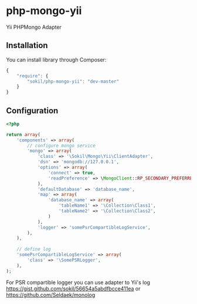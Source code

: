 php-mongo-yii
=============

Yii PHPMongo Adapter

Installation
------------

You can install library through Composer:
```javascript
{
    "require": {
        "sokil/php-mongo-yii": "dev-master"
    }
}
```

Configuration
-------------

```php
<?php

return array(
    'components' => array(
        // configure mongo service
        'mongo' => array(
            'class' => '\Sokil\Mongo\Yii\ClientAdapter',
            'dsn' => 'mongodb://127.0.0.1',
            'options' => array(
                'connect' => true,
                'readPreference' => \MongoClient::RP_SECONDARY_PREFERRED,
            ),
            'defaultDatabase' => 'database_name',
            'map' => array(
                'database_name' => array(
                    'tableName1' => '\Collection\Class1',
                    'tableName2' => '\Collection\Class2',
                )
            ),
            'logger' => 'somePsrCompartibleLogService',
        ),
    ),
    
    // define log
    'somePsrCompartibleLogService' => array(
        'class' => '\SomePSRLogger',
    ),
);
```

For PSR compartible logger you can use adapter to Yii's log https://gist.github.com/sokil/56654a5abdfbcce411ea or https://github.com/Seldaek/monolog

